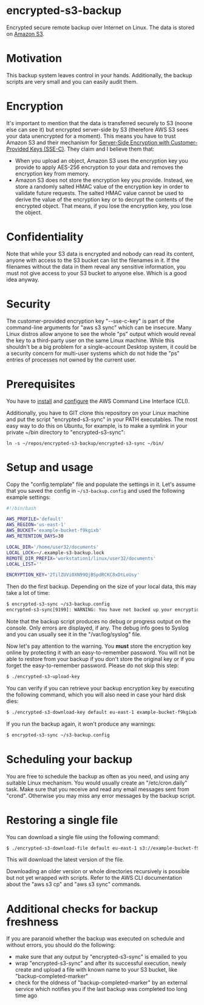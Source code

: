 # encrypted-s3-backup
Encrypted secure remote backup over Internet on Linux. The data is stored on [Amazon S3](https://aws.amazon.com/s3).

# Motivation
This backup system leaves control in your hands. Additionally, the backup scripts are very small and you can easily audit them.

# Encryption
It's important to mention that the data is transferred securely to S3 (noone else can see it) but encrypted server-side by S3 (therefore AWS S3 sees your data unencrypted for a moment). This means you have to trust Amazon S3 and their mechanism for [Server-Side Encryption with Customer-Provided Keys (SSE-C)](http://docs.aws.amazon.com/AmazonS3/latest/dev/ServerSideEncryptionCustomerKeys.html). They claim and I believe them that:
- When you upload an object, Amazon S3 uses the encryption key you provide to apply AES-256 encryption to your data and removes the encryption key from memory.
- Amazon S3 does not store the encryption key you provide. Instead, we store a randomly salted HMAC value of the encryption key in order to validate future requests. The salted HMAC value cannot be used to derive the value of the encryption key or to decrypt the contents of the encrypted object. That means, if you lose the encryption key, you lose the object.

# Confidentiality
Note that while your S3 data is encrypted and nobody can read its content, anyone with access to the S3 bucket can list the filenames in it. If the filenames without the data in them reveal any sensitive information, you must not give access to your S3 bucket to anyone else. Which is a good idea anyway.

# Security
The customer-provided encryption key "--sse-c-key" is part of the command-line arguments for "aws s3 sync" which can be insecure. Many Linux distros allow anyone to see the whole "ps" output which would reveal the key to a third-party user on the same Linux machine. While this shouldn't be a big problem for a single-account Desktop system, it could be a security concern for multi-user systems which do not hide the "ps" entries of processes not owned by the current user.

# Prerequisites
You have to [install](http://docs.aws.amazon.com/cli/latest/userguide/installing.html) and [configure](http://docs.aws.amazon.com/cli/latest/userguide/cli-chap-getting-started.html) the AWS Command Line Interface (CLI).

Additionally, you have to GIT clone this repository on your Linux machine and put the script "encrypted-s3-sync" in your PATH executables. The most easy way to do this on Ubuntu, for example, is to make a symlink in your private ~/bin directory to "encrypted-s3-sync":
```
ln -s ~/repos/encrypted-s3-backup/encrypted-s3-sync ~/bin/
```

# Setup and usage
Copy the "config.template" file and populate the settings in it. Let's assume that you saved the config in `~/s3-backup.config` and used the following example settings:
```bash
#!/bin/bash

AWS_PROFILE='default'
AWS_REGION='us-east-1'
AWS_BUCKET='example-bucket-f9kgixb'
AWS_RETENTION_DAYS=30

LOCAL_DIR='/home/user32/documents'
LOCAL_LOCK=~/.example-s3-backup.lock
REMOTE_DIR_PREFIX='workstation1/linux/user32/documents'
LOCAL_LIST=''

ENCRYPTION_KEY='2TilZUVi0XN99QjBSpdRCKC8xDtLoUsy'
```

Then do the first backup. Depending on the size of your local data, this may take a lot of time:
```bash
$ encrypted-s3-sync ~/s3-backup.config
encrypted-s3-sync[9199]: WARNING: You have not backed up your encryption key, yet.
```

Note that the backup script produces no debug or progress output on the console. Only errors are displayed, if any. The debug info goes to Syslog and you can usually see it in the "/var/log/syslog" file.

Now let's pay attention to the warning. You **must** store the encryption key online by protecting it with an easy-to-remember password. You will not be able to restore from your backup if you don't store the original key or if you forget the easy-to-remember password. Please do not skip this step:
```bash
$ ./encrypted-s3-upload-key
```

You can verify if you can retrieve your backup encryption key by executing the following command, which you will also need in case your hard disk dies:
```bash
$ ./encrypted-s3-download-key default eu-east-1 example-bucket-f9kgixb
```

If you run the backup again, it won't produce any warnings:
```bash
$ encrypted-s3-sync ~/s3-backup.config
```

# Scheduling your backup
You are free to schedule the backup as often as you need, and using any suitable Linux mechanism. You would usually create an "/etc/cron.daily" task. Make sure that you receive and read any email messages sent from "crond". Otherwise you may miss any error messages by the backup script.

# Restoring a single file
You can download a single file using the following command:
```bash
$ ./encrypted-s3-download-file default eu-east-1 s3://example-bucket-f9kgixb/workstation1/linux/user32/documents/notes2.txt /tmp/test.txt
```

This will download the latest version of the file.

Downloading an older version or whole directories recursively is possible but not yet wrapped with scripts. Refer to the AWS CLI documentation about the "aws s3 cp" and "aws s3 sync" commands.

# Additional checks for backup freshness
If you are paranoid whether the backup was executed on schedule and without errors, you should do the following:
- make sure that any output by "encrypted-s3-sync" is emailed to you
- wrap "encrypted-s3-sync" and after its successful execution, newly create and upload a file with known name to your S3 bucket, like "backup-completed-marker"
- check for the oldness of "backup-completed-marker" by an external service which notifies you if the last backup was completed too long time ago
